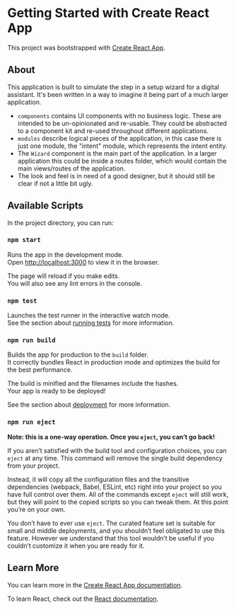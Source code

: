 # Getting Started with Create React App

This project was bootstrapped with [Create React App](https://github.com/facebook/create-react-app).

## About

This application is built to simulate the step in a setup wizard for a digital assistant. It's been written in a way to imagine it being part of a much larger application.
 
- `components` contains UI components with no business logic. These are intended to be un-opinionated and re-usable. They could be abstracted to a component kit and re-used throughout different applications.
- `modules` describe logical pieces of the application, in this case there is just one module, the "intent" module, which represents the intent entity.
- The `Wizard` component is the main part of the application. In a larger application this could be inside a routes folder, which would contain the main views/routes of the application.
- The look and feel is in need of a good designer, but it should still be clear if not a little bit ugly. 

## Available Scripts

In the project directory, you can run:

### `npm start`

Runs the app in the development mode.\
Open [http://localhost:3000](http://localhost:3000) to view it in the browser.

The page will reload if you make edits.\
You will also see any lint errors in the console.

### `npm test`

Launches the test runner in the interactive watch mode.\
See the section about [running tests](https://facebook.github.io/create-react-app/docs/running-tests) for more information.

### `npm run build`

Builds the app for production to the `build` folder.\
It correctly bundles React in production mode and optimizes the build for the best performance.

The build is minified and the filenames include the hashes.\
Your app is ready to be deployed!

See the section about [deployment](https://facebook.github.io/create-react-app/docs/deployment) for more information.

### `npm run eject`

**Note: this is a one-way operation. Once you `eject`, you can’t go back!**

If you aren’t satisfied with the build tool and configuration choices, you can `eject` at any time. This command will remove the single build dependency from your project.

Instead, it will copy all the configuration files and the transitive dependencies (webpack, Babel, ESLint, etc) right into your project so you have full control over them. All of the commands except `eject` will still work, but they will point to the copied scripts so you can tweak them. At this point you’re on your own.

You don’t have to ever use `eject`. The curated feature set is suitable for small and middle deployments, and you shouldn’t feel obligated to use this feature. However we understand that this tool wouldn’t be useful if you couldn’t customize it when you are ready for it.

## Learn More

You can learn more in the [Create React App documentation](https://facebook.github.io/create-react-app/docs/getting-started).

To learn React, check out the [React documentation](https://reactjs.org/).
